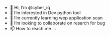 - 👋 Hi, I’m @cyber_iq
- 👀 I’m interested in Dev python tool
- 🌱 I’m currently learning wep application scan
- 💞️ I’m looking to collaborate on resarch for bug 
- 📫 How to reach me ...

<!---
cyberiq/cyberiq is a ✨ special ✨ repository because its `README.md` (this file) appears on your GitHub profile.
You can click the Preview link to take a look at your changes.
--->
